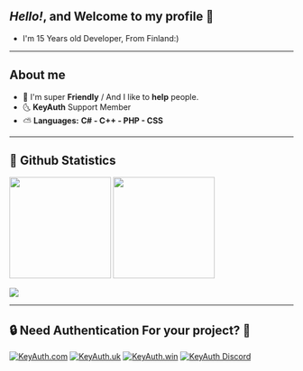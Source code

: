 ## ***Hello!*, and Welcome to my profile 👻**
- I'm 15 Years old Developer, From Finland:)


-----------------------------------

## **About me**
- 🐳 I'm super **Friendly** / And I like to **help** people.
- 🌜  **KeyAuth** Support Member
- ⛅️ **Languages:** **C# - C++ - PHP - CSS**

-----------------------------------

## 🌅 **Github Statistics**

<p>
  <img height="180em" src="https://github-readme-stats.vercel.app/api?username=mazk5145&show_icons=true&hide_border=true&&count_private=true&include_all_commits=true" />
  <img height="180em" src="https://github-readme-stats.vercel.app/api/top-langs/?username=mazk5145&exclude_repo=KNN-Image-Classification&show_icons=true&hide_border=true&layout=compact&langs_count=8"/>
  
  ![](https://visitor-badge.glitch.me/badge?page_id=mazk5145)
</p>

-----------------------------------

## **🔒 Need Authentication For your project? 🔐**

[![KeyAuth.com](https://github.com/mazk5145/mazk9154-Information/blob/main/Images/keyauthcomlogo.png?raw=true)](https://keyauth.com)
[![KeyAuth.uk](https://github.com/mazk5145/mazk9154-Information/blob/main/Images/keyauthuklogo.png?raw=true)](https://keyauth.uk)
[![KeyAuth.win](https://github.com/mazk5145/mazk9154-Information/blob/main/Images/keyauthwinlogo.png?raw=true)](https://keyauth.win)
[![KeyAuth Discord](https://github.com/mazk5145/mazk9154-Information/blob/main/Images/keyauthdiscordlogo.png?raw=true)](https://keyauth.com/discord)

